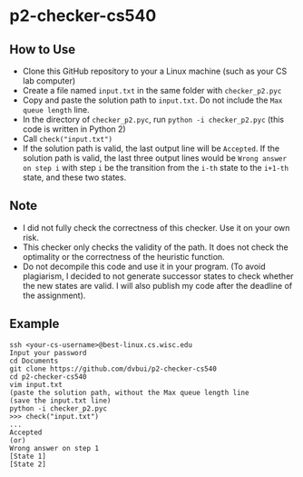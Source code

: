# p2-checker-cs540

## How to Use
- Clone this GitHub repository to your a Linux machine (such as your CS lab computer)
- Create a file named ```input.txt``` in the same folder with ```checker_p2.pyc```
- Copy and paste the solution path to ```input.txt```. Do not include the ```Max queue length``` line.
- In the directory of ```checker_p2.pyc```, run ```python -i checker_p2.pyc``` (this code is written in Python 2)
- Call ```check("input.txt")```
- If the solution path is valid, the last output line will be ```Accepted```. If the solution path is valid, the last three output lines would be ```Wrong answer on step i``` with step ```i``` be the transition from the ```i-th``` state to the ```i+1-th``` state, and these two states.

## Note
- I did not fully check the correctness of this checker. Use it on your own risk.
- This checker only checks the validity of the path. It does not check the optimality or the correctness of the heuristic function.
- Do not decompile this code and use it in your program. (To avoid plagiarism, I decided to not generate successor states to check whether the new states are valid. I will also publish my code after the deadline of the assignment).

## Example
```
ssh <your-cs-username>@best-linux.cs.wisc.edu
Input your password
cd Documents
git clone https://github.com/dvbui/p2-checker-cs540
cd p2-checker-cs540
vim input.txt
(paste the solution path, without the Max queue length line
(save the input.txt line)
python -i checker_p2.pyc
>>> check("input.txt")
...
Accepted
(or)
Wrong answer on step 1
[State 1]
[State 2]
```
